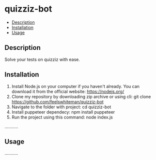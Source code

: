 # quizziz-bot

- [Description](#description)
- [Installation](#installation)
- [Usage](#usage)


## Description

Solve your tests on quizziz with ease.

## Installation

1. Install Node.js on your computer if you haven't already. You can download it from the official website: https://nodejs.org/
2. Clone my repository by downloading zip archive or using cli:
    git clone https://github.com/feelswhiteman/quizziz-bot
3. Navigate to the folder with project:
    cd quizziz-bot
4. Install puppeteer dependecy:
    npm install puppeteer
5. Run the project using this command:
    node index.js

...........

## Usage

...........

